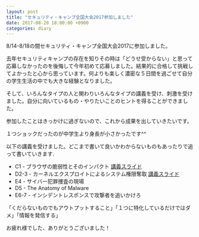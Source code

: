 ```yaml
---
layout: post
title: "セキュリティ・キャンプ全国大会2017参加しました"
date: 2017-08-20 18:00:00 +0900
categories: diary
---
```


8/14-8/18の間セキュリティ・キャンプ全国大会2017に参加しました。

去年セキュリティキャンプの存在を知りその時は「どうせ受からない」と思って応募しなかったのを後悔して今年初めて応募しました。結果的に合格して挑戦してよかったと心から思っています。何よりも楽しく濃密な５日間を過ごせて自分の学生生活の中でも大きな経験となりました。

そして、いろんなタイプの人と関わりいろんなタイプの講義を受け、刺激を受けました。自分に向いているもの・やりたいことのヒントを得ることができました。

参加したことはきっかけに過ぎないので、これから成果を出していきたいです。

１つショックだったのが中学生より身長が小さかったです^^

以下の講義を受けました。どこまで書いて良いかわからないものもあったりで追って書いていきます.

* C1 - ブラウザの脆弱性とそのインパクト [講義スライド](https://speakerdeck.com/nishimunea/burauzafalsecui-ruo-xing-tosofalseinpakuto)
* D2-3 - カーネルエクスプロイトによるシステム権限奪取 [講義スライド](https://speakerdeck.com/rkx1209/kaneruekusupuroitoniyorusisutemuquan-xian-duo-qu)
* E4 - サイバー犯罪捜査の現場
* D5 - The Anatomy of Malware
* E6-7 - インシデントレスポンスで攻撃者を追いかけろ


「くだらないものでもアウトプットすること」「１つに特化しているだけではダメ」「情報を発信する」

お疲れ様でした、ありがとうございました！

